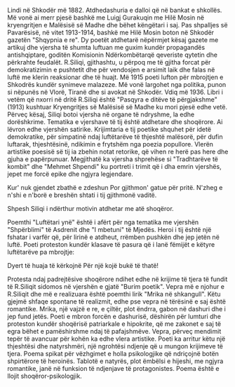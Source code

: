 Lindi në Shkodër më 1882. Atdhedashuria e dalloi që në bankat e shkollës. Më vonë ai merr pjesë bashkë me Luigj Gurakuqin me Hilë Mosin në kryengritjen e Malësisë së Madhe dhe bëhet këngëtari i saj. Pas shpalljes së Pavarësisë, në vitet 1913-1914, bashkë me Hilë Mosin boton në Shkodër gazetën "Shqypnia e re". Dy poetët atdhetarë nëpërmjet kësaj gazete me artikuj dhe vjersha të shumta luftuan me guxim kundër propagandës antishqiptare, goditën Komisionin Ndërkombëtarqë qeveriste qytetin dhe përkrahte feudalët. R.Siliqi, gjithashtu, u përpoq me të gjitha forcat për demokratizimin e pushtetit dhe për vendosjen e arsimit laik dhe falas në luftë me klerin reaksionar dhe të huajt. Më 1915 poeti lufton për mbrojtjen e Shkodrës kundër synimeve malazeze.
Më vonë largohet nga politika, punon si nëpunës në Vlorë, Tiranë dhe si avokat në Shkodër. Vdiq më 1936.
Libri i vetëm që nxorri në dritë R.Siliqi është "Pasqyra e ditëve të përgjakshme" (1913) kushtuar Kryengritjes së Malësisë së Madhe ku mori pjesë edhe vetë. Përveç kësaj, Siliqi botoi vjersha në organe të ndryshme, la edhe dorëshkrime. Tematika e vjershave të tij është atdhetare dhe shoqërore. Ai lëvron edhe vjershën satirike. Krijimtaria e tij poetike shquhet për idetë demokratike, për simpatinë ndaj luftëtarëve të thjeshtë malësorë, për dufin luftarak, thjeshtësinë, ndikimin e frytshëm nga poezia popullore. Vlerën artistike poesisë së tij ia zbehin notat retorike, që vihen re herë pas here dhe gjuha e papërpunuar. Megjithatë ka vjersha shprehëse si "Tradhtarëve të kombit" dhe "Mehmet Shpendi" ku portreti i trimit që i dha emrin vjershës, jepet me forcë epike dhe ngjyra legjendare.

Kur' nuk gjendet zbathë e zdeshun
Por gjithmon' gatue për pritë.
N'zheg e n'shi e n'borë e breshën
shtati i tij gjithmonë vaditë.

Shpesh Siliqi i ndërthur motivin atdhetar me atë shoqëror.

Poemthi "Luftëtari ynë" është i afërt për nga tematika me vjershën "Shpërblimi" të Asdrenit dhe "I mbetuni" të Mjedës. Heroi i tij është një fshatar i varfër që, për lirinë e atdheut, rrëmben pushkën dhe jep jetën në luftë. Poeti proteston kundër klasave të pasura që i lanë fëmijët e këtyre luftëtarëve pa mbrojtje:

Dyert të huaja të kërkojnë
Për një kojë bukë të thatë!

Protesta ndaj padrejtësive shoqërore ndihet edhe në krijime të tjera të fundit të R.Siliqit sidomos në vjershën e gjatë "Burim poetik".
Vepra më e njohur e R.Siliqit dhe më e realizuara është poemthi lirik "Mrika në shkangull". Këtu gjejmë shfaqe spontane të realizmit, edhe pse vepra në tërësinë e saj është romantike. Mrika, një vajzë e re, e çiltër, plot ëndrra, gabon në dashuri dhe i jep fund jetës. Poeti e mbron forcën e dashurisë, dëshirën për lumturi dhe proteston kundër shoqërisë patriarkale e hipokrite, që me zakonet e saj të egra bëhet e pamëshirshme ndaj të pafajshmëve. Vepra, përveç mendimit tepër të avancuar për kohën ka edhe vlera artistike. Poeti ka arritur këtu një thjeshtësi dhe natyrshmëri, një ngrohtësi ndjenje që u mungon krijimeve të tjera. Poema spikat për vëzhgimet e holla psikologjike që ndriçojnë botën shpirtërore të heroinës. Tablotë e natyrës, plot ëmbëlsi e hijeshi, me ngjyra romantike, janë në funksion të ndjenjave të protagonistes. Poema është e llojit shoqëror-psikologjik.